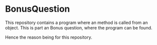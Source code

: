 # BonusQuestion

This repository contains a program where an method is called from an object. This is part an Bonus question, where the program
can be found.

Hence the reason being for this repository.
